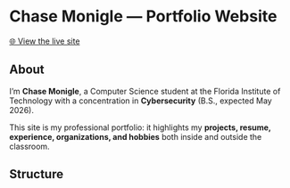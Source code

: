 # Chase Monigle — Portfolio Website

[🌐 View the live site](https://chasemonigle.github.io/Website/
)

## About
I’m **Chase Monigle**, a Computer Science student at the Florida Institute of Technology with a concentration in **Cybersecurity** (B.S., expected May 2026).  

This site is my professional portfolio: it highlights my **projects, resume, experience, organizations, and hobbies** both inside and outside the classroom.

## Structure
